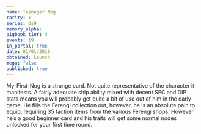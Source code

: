 ```yaml
---
name: Teenager Nog
rarity: 1
series: ds9
memory_alpha:
bigbook_tier: 4
events: 19
in_portal: true
date: 01/01/2016
obtained: Launch
mega: false
published: true
---
```


My-First-Nog is a strange card. Not quite representative of the character it manifests. A fairly adequate ship ability mixed with decent SEC and DIP stats means you will probably get quite a bit of use out of him in the early game. He fills the Ferengi collection out, however, he is an absolute pain to equip, requiring 35 faction items from the various Ferengi shops. However he’s a good beginner card and his traits will get some normal nodes unlocked for your first time round.
